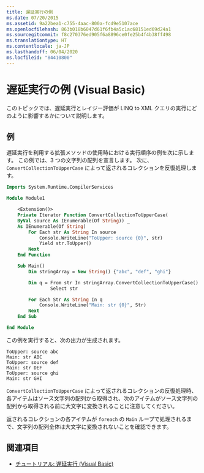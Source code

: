 ```yaml
---
title: 遅延実行の例
ms.date: 07/20/2015
ms.assetid: 9a22bea1-c755-4aac-800a-fcd9e5107ace
ms.openlocfilehash: 863b018b6047d61f6fb4a5c1ac68151ed69d24a1
ms.sourcegitcommit: f8c270376ed905f6a8896ce0fe25b4f4b38ff498
ms.translationtype: HT
ms.contentlocale: ja-JP
ms.lasthandoff: 06/04/2020
ms.locfileid: "84410800"
---
```

# <a name="deferred-execution-example-visual-basic"></a>遅延実行の例 (Visual Basic)

このトピックでは、遅延実行とレイジー評価が LINQ to XML クエリの実行にどのように影響するかについて説明します。

## <a name="example"></a>例

遅延実行を利用する拡張メソッドの使用時における実行順序の例を次に示します。 この例では、3 つの文字列の配列を宣言します。 次に、`ConvertCollectionToUpperCase` によって返されるコレクションを反復処理します。

```vb
Imports System.Runtime.CompilerServices

Module Module1

    <Extension()>
    Private Iterator Function ConvertCollectionToUpperCase(
    ByVal source As IEnumerable(Of String)) _
    As IEnumerable(Of String)
        For Each str As String In source
            Console.WriteLine("ToUpper: source {0}", str)
            Yield str.ToUpper()
        Next
    End Function

    Sub Main()
        Dim stringArray = New String() {"abc", "def", "ghi"}

        Dim q = From str In stringArray.ConvertCollectionToUpperCase()
                Select str

        For Each Str As String In q
            Console.WriteLine("Main: str {0}", Str)
        Next
    End Sub

End Module
```

この例を実行すると、次の出力が生成されます。

```console
ToUpper: source abc
Main: str ABC
ToUpper: source def
Main: str DEF
ToUpper: source ghi
Main: str GHI
```

`ConvertCollectionToUpperCase` によって返されるコレクションの反復処理時、各アイテムはソース文字列の配列から取得され、次のアイテムがソース文字列の配列から取得される前に大文字に変換されることに注意してください。

返されるコレクションの各アイテムが `foreach` の `Main` ループで処理されるまで、文字列の配列全体は大文字に変換されないことを確認できます。

## <a name="see-also"></a>関連項目

- [チュートリアル: 遅延実行 (Visual Basic)](tutorial-deferred-execution.md)
